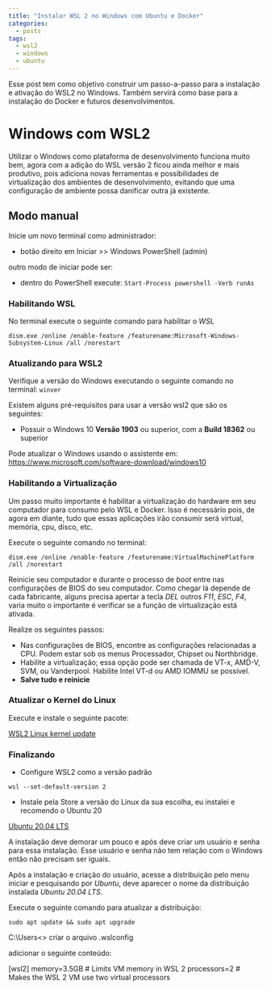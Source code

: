 ```yaml
---
title: "Instalar WSL 2 no Windows com Ubuntu e Docker"
categories:
  - posts
tags:
  - wsl2
  - windows
  - ubuntu
---
```


Esse post tem como objetivo construir um passo-a-passo para a instalação e ativação do WSL2 no Windows. 
Também servirá como base para a instalação do Docker e futuros desenvolvimentos.

# Windows com WSL2

Utilizar o Windows como plataforma de desenvolvimento funciona muito bem, agora com a adição do WSL versão 2  ficou ainda melhor e mais produtivo, pois adiciona novas ferramentas e possibilidades de virtualização dos ambientes de desenvolvimento, evitando que uma configuração de ambiente possa danificar outra já existente.

## Modo manual

Inicie um novo terminal como administrador:

* botão direito em Iniciar >> Windows PowerShell (admin)

outro modo de iniciar pode ser:

* dentro do PowerShell execute: `Start-Process powershell -Verb runAs`

### Habilitando WSL

No terminal execute o seguinte comando para habilitar o _WSL_

`dism.exe /online /enable-feature /featurename:Microsoft-Windows-Subsystem-Linux /all /norestart`

### Atualizando para WSL2

Verifique a versão do Windows executando o seguinte comando no terminal: `winver`

Existem alguns pré-requisitos para usar a versão wsl2 que são os seguintes:

* Possuir o Windows 10 **Versão 1903** ou superior, com a **Build 18362** ou superior

Pode atualizar o Windows usando o assistente em:
<https://www.microsoft.com/software-download/windows10>

### Habilitando a Virtualização

Um passo muito importante é habilitar a virtualização do hardware em seu computador para consumo pelo WSL e Docker.
Isso é necessário pois, de agora em diante, tudo que essas aplicações irão consumir será virtual, memória, cpu, disco, etc.

Execute o seguinte comando no terminal:

`dism.exe /online /enable-feature /featurename:VirtualMachinePlatform /all /norestart`

Reinicie seu computador e durante o processo de _boot_ entre nas configurações de BIOS do seu computador.
Como chegar lá depende de cada fabricante, alguns precisa apertar a tecla _DEL_ outros _F11_, _ESC_, _F4_, varia muito o importante é verificar se a função de virtualização está ativada.

Realize os seguintes passos:

* Nas configurações de BIOS, encontre as configurações relacionadas a CPU. Podem estar sob os menus Processador, Chipset ou Northbridge.
* Habilite a virtualização; essa opção pode ser chamada de VT-x, AMD-V, SVM, ou Vanderpool. Habilite Intel VT-d ou AMD IOMMU se possível.
* **Salve tudo e reinicie**

### Atualizar o Kernel do Linux

Execute e instale o seguinte pacote:

[WSL2 Linux kernel update](https://wslstorestorage.blob.core.windows.net/wslblob/wsl_update_x64.msi)

### Finalizando

* Configure WSL2 como a versão padrão

`wsl --set-default-version 2`

* Instale pela Store a versão do Linux da sua escolha, eu instalei e recomendo o Ubuntu 20

[Ubuntu 20.04 LTS](https://www.microsoft.com/store/apps/9n6svws3rx71)

A instalação deve demorar um pouco e após deve criar um usuário e senha para essa instalação.
Esse usuário e senha não tem relação com o Windows então não precisam ser iguais.

Após a instalação e criação do usuário, acesse a distribuição pelo menu iniciar e pesquisando por _Ubuntu_, deve aparecer o nome da distribuição instalada _Ubuntu 20.04 LTS_.

Execute o seguinte comando para atualizar a distribuição:

`sudo apt update && sudo apt upgrade`

C:\Users\<<nome do meu usuario>>
criar o arquivo .wslconfig

adicionar o seguinte conteúdo:

[wsl2]
memory=3.5GB # Limits VM memory in WSL 2
processors=2 # Makes the WSL 2 VM use two virtual processors
